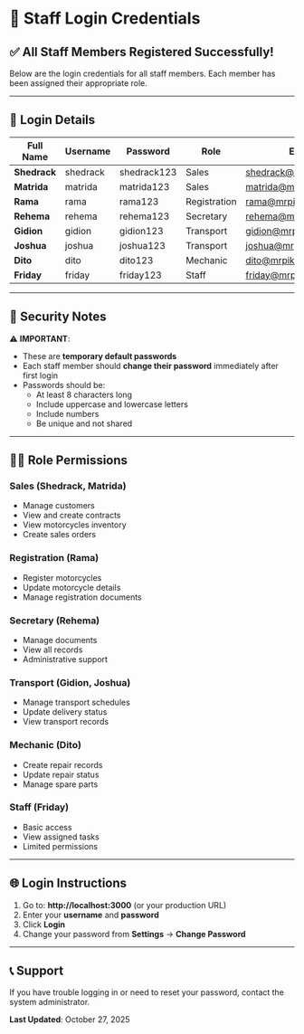 # 👥 Staff Login Credentials

## ✅ All Staff Members Registered Successfully!

Below are the login credentials for all staff members. Each member has been assigned their appropriate role.

---

## 📝 Login Details

| Full Name    | Username | Password    | Role         | Email                   |
| ------------ | -------- | ----------- | ------------ | ----------------------- |
| **Shedrack** | shedrack | shedrack123 | Sales        | shedrack@mrpikipiki.com |
| **Matrida**  | matrida  | matrida123  | Sales        | matrida@mrpikipiki.com  |
| **Rama**     | rama     | rama123     | Registration | rama@mrpikipiki.com     |
| **Rehema**   | rehema   | rehema123   | Secretary    | rehema@mrpikipiki.com   |
| **Gidion**   | gidion   | gidion123   | Transport    | gidion@mrpikipiki.com   |
| **Joshua**   | joshua   | joshua123   | Transport    | joshua@mrpikipiki.com   |
| **Dito**     | dito     | dito123     | Mechanic     | dito@mrpikipiki.com     |
| **Friday**   | friday   | friday123   | Staff        | friday@mrpikipiki.com   |

---

## 🔐 Security Notes

⚠️ **IMPORTANT**:

- These are **temporary default passwords**
- Each staff member should **change their password** immediately after first login
- Passwords should be:
  - At least 8 characters long
  - Include uppercase and lowercase letters
  - Include numbers
  - Be unique and not shared

---

## 👨‍💼 Role Permissions

### **Sales** (Shedrack, Matrida)

- Manage customers
- View and create contracts
- View motorcycles inventory
- Create sales orders

### **Registration** (Rama)

- Register motorcycles
- Update motorcycle details
- Manage registration documents

### **Secretary** (Rehema)

- Manage documents
- View all records
- Administrative support

### **Transport** (Gidion, Joshua)

- Manage transport schedules
- Update delivery status
- View transport records

### **Mechanic** (Dito)

- Create repair records
- Update repair status
- Manage spare parts

### **Staff** (Friday)

- Basic access
- View assigned tasks
- Limited permissions

---

## 🌐 Login Instructions

1. Go to: **http://localhost:3000** (or your production URL)
2. Enter your **username** and **password**
3. Click **Login**
4. Change your password from **Settings** → **Change Password**

---

## 📞 Support

If you have trouble logging in or need to reset your password, contact the system administrator.

**Last Updated**: October 27, 2025

